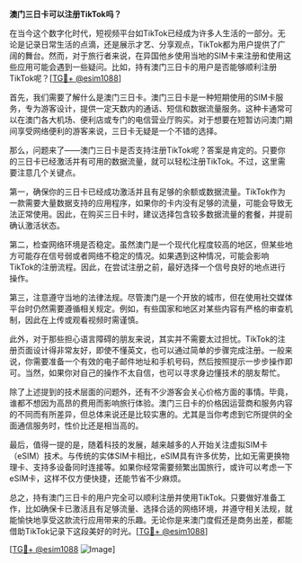 **澳门三日卡可以注册TikTok吗？**

在当今这个数字化时代，短视频平台如TikTok已经成为许多人生活的一部分。无论是记录日常生活的点滴，还是展示才艺、分享观点，TikTok都为用户提供了广阔的舞台。然而，对于旅行者来说，在异国他乡使用当地的SIM卡来注册和使用这些应用可能会遇到一些疑问。比如，持有澳门三日卡的用户是否能够顺利注册TikTok呢？[[TG💪+ @esim1088](https://t.me/s/esim1088)]

首先，我们需要了解什么是澳门三日卡。澳门三日卡是一种短期使用的SIM卡服务，专为游客设计，提供一定天数内的通话、短信和数据流量服务。这种卡通常可以在澳门各大机场、便利店或专门的电信营业厅购买。对于想要在短暂访问澳门期间享受网络便利的游客来说，三日卡无疑是一个不错的选择。

那么，问题来了——澳门三日卡是否支持注册TikTok呢？答案是肯定的。只要你的三日卡已经激活并有可用的数据流量，就可以轻松注册TikTok。不过，这里需要注意几个关键点。

第一，确保你的三日卡已经成功激活并且有足够的余额或数据流量。TikTok作为一款需要大量数据支持的应用程序，如果你的卡内没有足够的流量，可能会导致无法正常使用。因此，在购买三日卡时，建议选择包含较多数据流量的套餐，并提前确认激活状态。

第二，检查网络环境是否稳定。虽然澳门是一个现代化程度较高的地区，但某些地方可能存在信号弱或者网络不稳定的情况。如果遇到这种情况，可能会影响TikTok的注册流程。因此，在尝试注册之前，最好选择一个信号良好的地点进行操作。

第三，注意遵守当地的法律法规。尽管澳门是一个开放的城市，但在使用社交媒体平台时仍然需要遵循相关规定。例如，有些国家和地区对某些内容有严格的审查机制，因此在上传或观看视频时需谨慎。

此外，对于那些担心语言障碍的朋友来说，其实并不需要太过担忧。TikTok的注册页面设计得非常友好，即使不懂英文，也可以通过简单的步骤完成注册。一般来说，你需要准备一个有效的电子邮件地址和手机号码，然后按照提示一步步操作即可。当然，如果你对自己的操作不太自信，也可以寻求身边懂技术的朋友帮忙。

除了上述提到的技术层面的问题外，还有不少游客会关心价格方面的事情。毕竟，谁都不想因为高昂的费用而影响旅行体验。澳门三日卡的价格因运营商和服务内容的不同而有所差异，但总体来说还是比较实惠的。尤其是当你考虑到它所提供的全面通信服务时，性价比还是相当高的。

最后，值得一提的是，随着科技的发展，越来越多的人开始关注虚拟SIM卡（eSIM）技术。与传统的实体SIM卡相比，eSIM具有许多优势，比如无需更换物理卡、支持多设备同时连接等。如果你经常需要频繁出国旅行，或许可以考虑一下eSIM卡，这样不仅方便快捷，还能节省不少麻烦。

总之，持有澳门三日卡的用户完全可以顺利注册并使用TikTok。只要做好准备工作，比如确保卡已激活且有足够流量、选择合适的网络环境，并遵守相关法规，就能愉快地享受这款流行应用带来的乐趣。无论你是来澳门度假还是商务出差，都能借助TikTok记录下这段美好的时光。[[TG💪+ @esim1088](https://t.me/s/esim1088)]

[[TG💪+ @esim1088](https://t.me/s/esim1088) ![Image](https://i.postimg.cc/4NQfJmqS/Snipaste-2025-05-13-00-14-12.png)]
